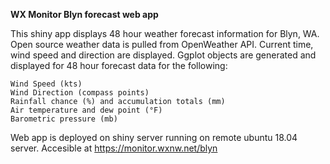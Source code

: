**WX Monitor Blyn forecast web app**

  This shiny app displays 48 hour weather forecast information for Blyn, WA.
  Open source weather data is pulled from OpenWeather API.
  Current time, wind speed and direction are displayed.
  Ggplot objects are generated and displayed for 48 hour forecast data for the following:
  
    Wind Speed (kts)
    Wind Direction (compass points)
    Rainfall chance (%) and accumulation totals (mm)
    Air temperature and dew point (°F)
    Barometric pressure (mb)
   
  Web app is deployed on shiny server running on remote ubuntu 18.04 server. 
  Accesible at https://monitor.wxnw.net/blyn
